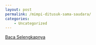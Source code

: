 ```yaml
---
layout: post
permalink: /mimpi-ditusuk-sama-saudara/
categories:
    - Uncategorized
---
```


[Baca Selengkapnya](/07)